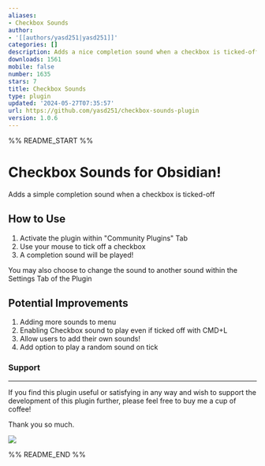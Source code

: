 ```yaml
---
aliases:
- Checkbox Sounds
author:
- '[[authors/yasd251|yasd251]]'
categories: []
description: Adds a nice completion sound when a checkbox is ticked-off
downloads: 1561
mobile: false
number: 1635
stars: 7
title: Checkbox Sounds
type: plugin
updated: '2024-05-27T07:35:57'
url: https://github.com/yasd251/checkbox-sounds-plugin
version: 1.0.6
---
```


%% README_START %%

# Checkbox Sounds for Obsidian!
 
Adds a simple completion sound when a checkbox is ticked-off

## How to Use
1. Activate the plugin within "Community Plugins" Tab
2. Use your mouse to tick off a checkbox
3. A completion sound will be played!

You may also choose to change the sound to another sound within the Settings Tab of the Plugin

## Potential Improvements
1. Adding more sounds to menu
2. Enabling Checkbox sound to play even if ticked off with CMD+L
3. Allow users to add their own sounds!
4. Add option to play a random sound on tick



### Support
---
If you find this plugin useful or satisfying in any way and wish to support the development of this plugin further, please feel free to buy me a cup of coffee!

Thank you so much.

<a href="https://www.buymeacoffee.com/yasd251"><img src="https://img.buymeacoffee.com/button-api/?text=Buy me a coffee&emoji=☕&slug=yasd251&button_colour=FF5F5F&font_colour=ffffff&font_family=Lato&outline_colour=000000&coffee_colour=FFDD00" /></a>


%% README_END %%